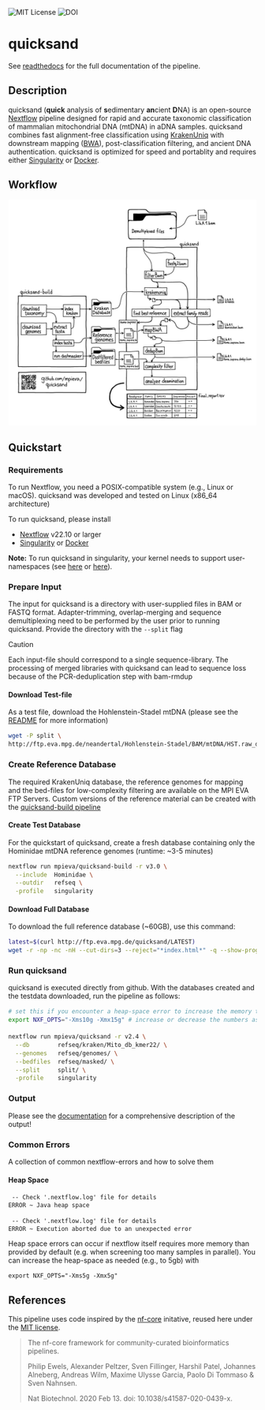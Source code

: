 ![MIT License](https://img.shields.io/github/license/mpieva/quicksand?style=for-the-badge)
![DOI](https://img.shields.io/badge/DOI-10.5281/zenodo.11106450-ff69b4?style=for-the-badge&link=https://zenodo.org/doi/10.5281/zenodo.11106450)

# quicksand

See [readthedocs](https://quicksand.readthedocs.io/en/latest/in_and_out.html) for the full documentation of the pipeline.

## Description

quicksand (**quick** analysis of **s**edimentary **an**cient **D**NA) is an open-source [Nextflow](https://doi.org/10.1038/nbt.3820) pipeline designed for rapid and accurate taxonomic classification of mammalian mitochondrial DNA (mtDNA) in aDNA samples. quicksand combines fast alignment-free classification using [KrakenUniq](https://doi.org/10.1186/s13059-018-1568-0) with downstream mapping ([BWA](https://github.com/mpieva/network-aware-bwa)), post-classification filtering, and ancient DNA authentication. quicksand is optimized for speed and portablity and requires either [Singularity](https://doi.org/10.1371/journal.pone.0177459) or [Docker](https://www.docker.com/).

## Workflow

<p align=center>
    <img src="assets/docs/workflow_v2.3.png" alt="Graphical representation of the pipeline workflow" width='800px'>
</p>

## Quickstart

### Requirements

To run Nextflow, you need a POSIX-compatible system (e.g., Linux or macOS). quicksand was developed and tested on Linux (x86_64 architecture)

To run quicksand, please install

- [Nextflow](https://www.nextflow.io/docs/latest/getstarted.html) v22.10 or larger
- [Singularity](https://sylabs.io/singularity/) or [Docker](https://www.docker.com/)

**Note:** To run quicksand in singularity, your kernel needs to support user-namespaces (see [here](https://github.com/apptainer/singularity/issues/5240#issuecomment-618405898) or [here](https://github.com/apptainer/singularity/issues/6341)).


### Prepare Input

The input for quicksand is a directory with user-supplied files in BAM or FASTQ format. Adapter-trimming, overlap-merging and sequence demultiplexing need to be performed by the user prior to running quicksand. Provide the directory with the `--split` flag

> [!CAUTION]
> Each input-file should correspond to a single sequence-library. The processing of merged libraries with quicksand can lead to sequence loss because of the PCR-deduplication step with bam-rmdup 

#### Download Test-file

As a test file, download the Hohlenstein-Stadel mtDNA (please see the [README](http://ftp.eva.mpg.de/neandertal/Hohlenstein-Stadel/README) for more information)

```bash
wget -P split \
http://ftp.eva.mpg.de/neandertal/Hohlenstein-Stadel/BAM/mtDNA/HST.raw_data.ALL.bam
```

### Create Reference Database

The required KrakenUniq database, the reference genomes for mapping and the bed-files for low-complexity filtering are available on the MPI EVA FTP Servers. Custom versions of the reference material can be created with the [quicksand-build pipeline](https://github.com/mpieva/quicksand-build)

#### Create Test Database

For the quickstart of quicksand, create a fresh database containing only the Hominidae mtDNA reference genomes (runtime: ~3-5 minutes)

```bash
nextflow run mpieva/quicksand-build -r v3.0 \
  --include  Hominidae \
  --outdir   refseq \
  -profile   singularity
```

#### Download Full Database

 To download the full reference database (~60GB), use this command:

```bash
latest=$(curl http://ftp.eva.mpg.de/quicksand/LATEST)
wget -r -np -nc -nH --cut-dirs=3 --reject="*index.html*" -q --show-progress -P refseq http://ftp.eva.mpg.de/quicksand/build/$latest
```

### Run quicksand

quicksand is executed directly from github. With the databases created and the testdata downloaded, run the pipeline as follows:

```bash
# set this if you encounter a heap-space error to increase the memory that is used by nextflow
export NXF_OPTS="-Xms10g -Xmx15g" # increase or decrease the numbers as required

nextflow run mpieva/quicksand -r v2.4 \
  --db        refseq/kraken/Mito_db_kmer22/ \
  --genomes   refseq/genomes/ \
  --bedfiles  refseq/masked/ \
  --split     split/ \
  -profile    singularity
```

### Output

Please see the [documentation](https://quicksand.readthedocs.io/en/latest/in_and_out.html) for a comprehensive description of the output!

### Common Errors
A collection of common nextflow-errors and how to solve them

#### Heap Space
```
 -- Check '.nextflow.log' file for details
ERROR ~ Java heap space

 -- Check '.nextflow.log' file for details
ERROR ~ Execution aborted due to an unexpected error
```

Heap space errors can occur if nextflow itself requires more memory than provided by default (e.g. when screening too many samples in parallel). You can increase the heap-space as needed (e.g., to 5gb) with 

```
export NXF_OPTS="-Xms5g -Xmx5g"
``` 

## References

This pipeline uses code inspired by the [nf-core](https://nf-co.re) initative, reused here under the [MIT license](https://github.com/nf-core/tools/blob/master/LICENSE).

> The nf-core framework for community-curated bioinformatics pipelines.
>
> Philip Ewels, Alexander Peltzer, Sven Fillinger, Harshil Patel, Johannes Alneberg, Andreas Wilm, Maxime Ulysse Garcia, Paolo Di Tommaso & Sven Nahnsen.
>
> Nat Biotechnol. 2020 Feb 13. doi: 10.1038/s41587-020-0439-x.
